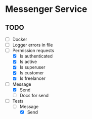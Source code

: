 # Messenger Service

## TODO

- [ ] Docker
- [ ] Logger errors in file
- [ ] Permission requests
    - [x] Is authenticated
    - [x] Is active
    - [x] Is superuser
    - [x] Is customer
    - [x] Is freelancer
- [ ] Message
    - [x] Send
    - [ ] Docs for send
- [ ] Tests
    - [ ] Message
        - [x] Send
